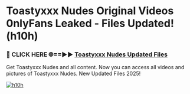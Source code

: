 # Toastyxxx Nudes Original Videos 0nlyFans Leaked - Files Updated! (h10h)

<h3>🔴 CLICK HERE 🌐==►► <a href="https://tinyurl.com/52m3yx9h" rel="nofollow">Toastyxxx Nudes Updated Files</a></h3>

Get Toastyxxx Nudes and all content. Now you can access all videos and pictures of Toastyxxx Nudes. New Updated Files 2025!

[![h10h](https://i.imgur.com/TnHtlc8.gif)](https://tinyurl.com/52m3yx9h)

